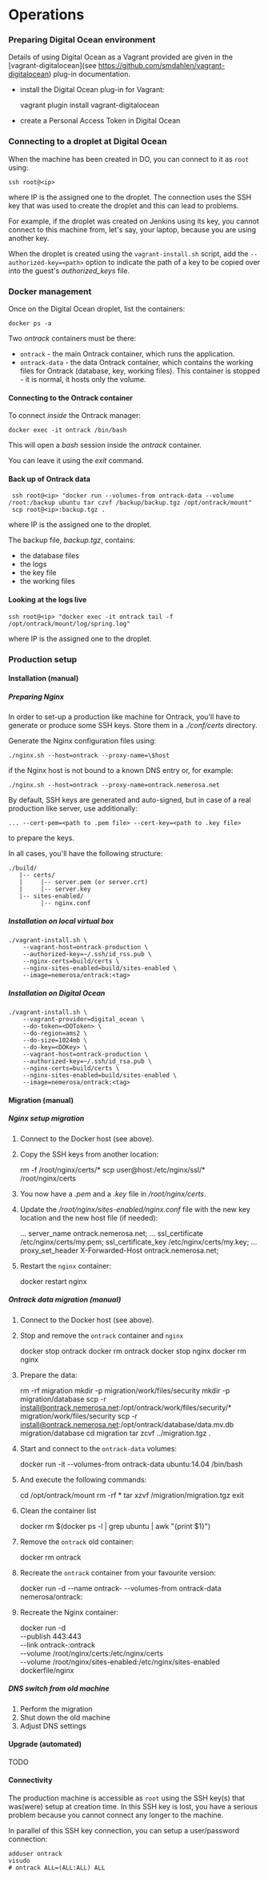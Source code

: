 Operations
==========

### Preparing Digital Ocean environment

Details of using Digital Ocean as a Vagrant provided are given in the
[vagrant-digitalocean](see https://github.com/smdahlen/vagrant-digitalocean) plug-in documentation.

* install the Digital Ocean plug-in for Vagrant:

    vagrant plugin install vagrant-digitalocean

* create a Personal Access Token in Digital Ocean


### Connecting to a droplet at Digital Ocean

When the machine has been created in DO, you can connect to it as `root` using:

    ssh root@<ip>

where IP is the assigned one to the droplet. The connection uses the SSH key that was used to create the droplet and
this can lead to problems.

For example, if the droplet was created on Jenkins using its key, you cannot connect to this machine from, let's say,
your laptop, because you are using another key.

When the droplet is created using the `vagrant-install.sh` script, add the `--authorized-key=<path>` option to
indicate the path of a key to be copied over into the guest's _authorized_keys_ file.

### Docker management

Once on the Digital Ocean droplet, list the containers:

    docker ps -a

Two _ontrack_ containers must be there:

* `ontrack` - the main Ontrack container, which runs the application.
* `ontrack-data` - the data Ontrack container, which contains the working files for Ontrack (database, key, working
files). This container is stopped - it is normal, it hosts only the volume.

#### Connecting to the Ontrack container

To connect _inside_ the Ontrack manager:

    docker exec -it ontrack /bin/bash

This will open a _bash_ session inside the _ontrack_ container.

You can leave it using the _exit_ command.

#### Back up of Ontrack data

     ssh root@<ip> "docker run --volumes-from ontrack-data --volume /root:/backup ubuntu tar czvf /backup/backup.tgz /opt/ontrack/mount"
     scp root@<ip>:backup.tgz .

where IP is the assigned one to the droplet.

The backup file, _backup.tgz_, contains:

* the database files
* the logs
* the key file
* the working files

#### Looking at the logs live

    ssh root@<ip> "docker exec -it ontrack tail -f /opt/ontrack/mount/log/spring.log"

where IP is the assigned one to the droplet.

### Production setup

#### Installation (manual)

##### Preparing Nginx

In order to set-up a production like machine for Ontrack, you'll have to generate or produce some SSH keys. Store
them in a _./conf/certs_ directory.

Generate the Nginx configuration files using:

    ./nginx.sh --host=ontrack --proxy-name=\$host

if the Nginx host is not bound to a known DNS entry or, for example:

    ./nginx.sh --host=ontrack --proxy-name=ontrack.nemerosa.net

By default, SSH keys are generated and auto-signed, but in case of a real production like server, use additionally:

    ... --cert-pem=<path to .pem file> --cert-key=<path to .key file>

to prepare the keys.

In all cases, you'll have the following structure:

    ./build/
       |-- certs/
       |     |-- server.pem (or server.crt)
       |     |-- server.key
       |-- sites-enabled/
             |-- nginx.conf

##### Installation on local virtual box

    ./vagrant-install.sh \
        --vagrant-host=ontrack-production \
        --authorized-key=~/.ssh/id_rss.pub \
        --nginx-certs=build/certs \
        --nginx-sites-enabled=build/sites-enabled \
        --image=nemerosa/ontrack:<tag>

##### Installation on Digital Ocean

    ./vagrant-install.sh \
        --vagrant-provider=digital_ocean \
        --do-token=<DOToken> \
        --do-region=ams2 \
        --do-size=1024mb \
        --do-key=<DOKey> \
        --vagrant-host=ontrack-production \
        --authorized-key=~/.ssh/id_rsa.pub \
        --nginx-certs=build/certs \
        --nginx-sites-enabled=build/sites-enabled \
        --image=nemerosa/ontrack:<tag>

#### Migration (manual)

##### Nginx setup migration

1. Connect to the Docker host (see above).
2. Copy the SSH keys from another location:

    rm -f /root/nginx/certs/*
    scp user@host:/etc/nginx/ssl/* /root/nginx/certs

3. You now have a _.pem_ and a _.key_  file in _/root/nginx/certs_.
4. Update the _/root/nginx/sites-enabled/nginx.conf_  file with the new key location and the new host file (if needed):

    ...
    server_name ontrack.nemerosa.net;
    ...
    ssl_certificate /etc/nginx/certs/my.pem;
    ssl_certificate_key /etc/nginx/certs/my.key;
    ...
    proxy_set_header X-Forwarded-Host ontrack.nemerosa.net;

5. Restart the `nginx` container:

    docker restart nginx

##### Ontrack data migration (manual)

1. Connect to the Docker host (see above).
2. Stop and remove the `ontrack` container and `nginx`

    docker stop ontrack
    docker rm ontrack
    docker stop nginx
    docker rm nginx

3. Prepare the data:

    rm -rf migration
    mkdir -p migration/work/files/security
    mkdir -p migration/database
    scp -r install@ontrack.nemerosa.net:/opt/ontrack/work/files/security/* migration/work/files/security
    scp -r install@ontrack.nemerosa.net:/opt/ontrack/database/data.mv.db migration/database
    cd migration
    tar zcvf ../migration.tgz .

4. Start and connect to the `ontrack-data` volumes:

    docker run -it --volumes-from ontrack-data ubuntu:14.04 /bin/bash

5. And execute the following commands:

    cd /opt/ontrack/mount
    rm -rf *
    tar xzvf /migration/migration.tgz
    exit

6. Clean the container list

    docker rm $(docker ps -l | grep ubuntu  | awk "{print \$1}")

7. Remove the `ontrack` old container:

    docker rm ontrack

8. Recreate the `ontrack` container from your favourite version:

    docker run -d --name ontrack-<version> --volumes-from ontrack-data nemerosa/ontrack:<version>

9. Recreate the Nginx container:

    docker run -d \
        --publish 443:443 \
        --link ontrack-<version>:ontrack \
        --volume /root/nginx/certs:/etc/nginx/certs \
        --volume /root/nginx/sites-enabled:/etc/nginx/sites-enabled \
        dockerfile/nginx

##### DNS switch from old machine

1. Perform the migration
1. Shut down the old machine
1. Adjust DNS settings

#### Upgrade (automated)

TODO

#### Connectivity

The production machine is accessible as `root` using the SSH key(s) that was(were) setup at creation time. In this
SSH key is lost, you have a serious problem because you cannot connect any longer to the machine.

In parallel of this SSH key connection, you can setup a user/password connection:

    adduser ontrack
    visudo
    # ontrack ALL=(ALL:ALL) ALL
